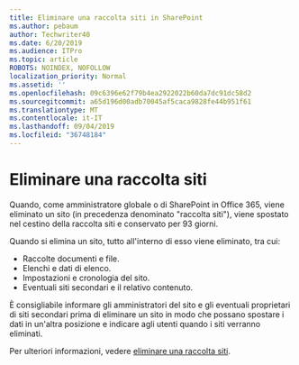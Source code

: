 ```yaml
---
title: Eliminare una raccolta siti in SharePoint
ms.author: pebaum
author: Techwriter40
ms.date: 6/20/2019
ms.audience: ITPro
ms.topic: article
ROBOTS: NOINDEX, NOFOLLOW
localization_priority: Normal
ms.assetid: ''
ms.openlocfilehash: 09c6396e62f79b4ea2922022b60da7dc91dc58d2
ms.sourcegitcommit: a65d196d00adb70045af5caca9828fe44b951f61
ms.translationtype: MT
ms.contentlocale: it-IT
ms.lasthandoff: 09/04/2019
ms.locfileid: "36748184"
---
```

# <a name="delete-a-site-collection"></a>Eliminare una raccolta siti

Quando, come amministratore globale o di SharePoint in Office 365, viene eliminato un sito (in precedenza denominato "raccolta siti"), viene spostato nel cestino della raccolta siti e conservato per 93 giorni. 

Quando si elimina un sito, tutto all'interno di esso viene eliminato, tra cui:

- Raccolte documenti e file.
- Elenchi e dati di elenco.
- Impostazioni e cronologia del sito.
- Eventuali siti secondari e il relativo contenuto.

È consigliabile informare gli amministratori del sito e gli eventuali proprietari di siti secondari prima di eliminare un sito in modo che possano spostare i dati in un'altra posizione e indicare agli utenti quando i siti verranno eliminati. 

Per ulteriori informazioni, vedere [eliminare una raccolta siti](https://docs.microsoft.com/sharepoint/delete-site-collection). 
